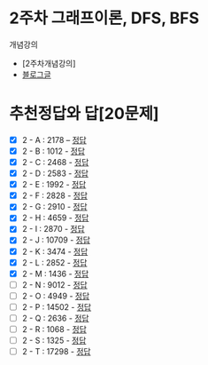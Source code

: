 2주차 그래프이론, DFS, BFS
===

개념강의
- [2주차개념강의]
- [블로그글](https://blog.naver.com/jhc9639/222289089015)

추천정답와 답[20문제]
===
- [X] 2 - A : 2178 – [정답](http://boj.kr/2f0e1a0d5eab489dac865b3ee7e0fa80)
- [X] 2 - B : 1012 - [정답](http://boj.kr/c2c09d04946f4cc6844f295e38553ca6)
- [X] 2 - C : 2468 - [정답](http://boj.kr/cf2c8a947f5041b69efd55961657526c)
- [X] 2 - D : 2583 - [정답](http://boj.kr/e94fb8e43b714794a0950505c0091594)
- [X] 2 - E : 1992 - [정답](http://boj.kr/f833f244536f48fa960ea96f9b5a35fb)
- [X] 2 - F : 2828 - [정답](http://boj.kr/fdee73d789cf421db0e71ad9d332cb4a)
- [X] 2 - G : 2910 - [정답](http://boj.kr/5abff43b14d0489aac5c48a0a717c1a8)
- [X] 2 - H : 4659 - [정답](http://boj.kr/e531e15e4f3b4d828f8295934feafd07)
- [X] 2 - I : 2870 - [정답](http://boj.kr/ae47352b83d04d0c9fa5f5e88d697682)
- [X] 2 - J : 10709 - [정답](http://boj.kr/2e4e57d962ef41a9bb4bc8f670ac158c)
- [X] 2 - K : 3474 - [정답](http://boj.kr/89fea6fe8f9241b1980f0fac22342679)
- [X] 2 - L : 2852 - [정답](http://boj.kr/5d5e7e5459524080abec73ee77de2fbe)
- [X] 2 - M : 1436 - [정답](http://boj.kr/20f8f3ad94314cc8ab21a004bf75dbf6)
- [ ] 2 - N : 9012 - [정답](http://boj.kr/fd0a8a36c94f49b59150c93831c29243)
- [ ] 2 - O : 4949 - [정답](http://boj.kr/5802422930814efeb41969fdf2b6d4d2)
- [ ] 2 - P : 14502 - [정답](http://boj.kr/2812582f10eb41dfa63761279266e42f)
- [ ] 2 - Q : 2636 - [정답](http://boj.kr/57cf7a485eb44c4fb1e37887e94c0ee4)
- [ ] 2 - R : 1068 - [정답](http://boj.kr/ce4d012c085a44918188cb28f01032b0)
- [ ] 2 - S : 1325 - [정답](http://boj.kr/fe8da028da1d44b59514bc4b8231fce8)
- [ ] 2 - T : 17298 - [정답](http://boj.kr/14db359b008e4b2a9c3658689579f13e)
